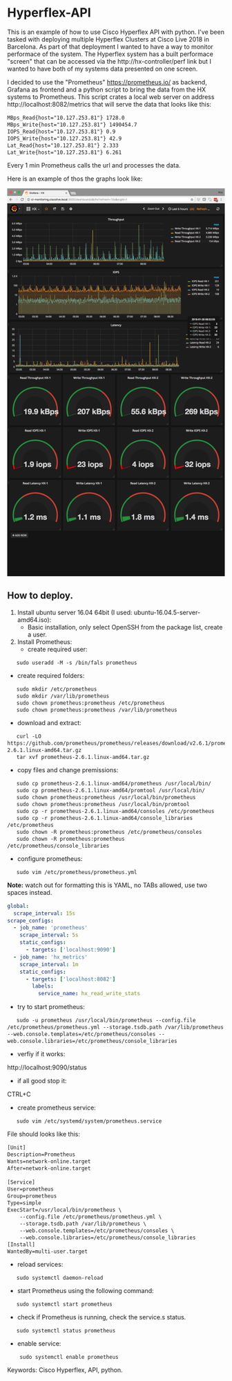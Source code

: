 # Hyperflex-API

This is an example of how to use Cisco Hyperflex API with python. I've been tasked with deploying multiple Hyperflex Clusters at Cisco Live 2018 in Barcelona. As part of that deployment I wanted to have a way to monitor performace of the system. The Hyperflex system has a built performace "screen" that can be accessed via the http://hx-controller/perf link but I wanted to have both of my systems data presented on one screen. 

I decided to use the "Prometheus" https://prometheus.io/ as backend, Grafana as frontend and a python script to bring the data from the HX systems to Prometheus. This script crates a local web server on address http://localhost:8082/metrics that will serve the data that looks like this: 
```
MBps_Read{host="10.127.253.81"} 1728.0 
MBps_Write{host="10.127.253.81"} 1490454.7 
IOPS_Read{host="10.127.253.81"} 0.9 
IOPS_Write{host="10.127.253.81"} 42.9 
Lat_Read{host="10.127.253.81"} 2.333 
Lat_Write{host="10.127.253.81"} 6.261
```
Every 1 min Prometheus calls the url and processes the data.

Here is an example of thos the graphs look like:

![alt text](https://github.com/Kris-Sekula/Hyperflex-API/blob/master/cl2018-stats-example.png "Graphana Dashboard")

## How to deploy.

1. Install ubuntu server 16.04 64bit (I used: ubuntu-16.04.5-server-amd64.iso):
   * Basic installation, only select OpenSSH from the package list, create a user.
2. Install Prometheus:
   * create required user:
```
   sudo useradd -M -s /bin/fals prometheus
```
   * create required folders:
```
   sudo mkdir /etc/prometheus
   sudo mkdir /var/lib/prometheus
   sudo chown prometheus:prometheus /etc/prometheus
   sudo chown prometheus:prometheus /var/lib/prometheus
```
   * download and extract:
```
   curl -LO https://github.com/prometheus/prometheus/releases/download/v2.6.1/prometheus-2.6.1.linux-amd64.tar.gz
   tar xvf prometheus-2.6.1.linux-amd64.tar.gz
```
   * copy files and change premissions:
```
   sudo cp prometheus-2.6.1.linux-amd64/prometheus /usr/local/bin/
   sudo cp prometheus-2.6.1.linux-amd64/promtool /usr/local/bin/
   sudo chown prometheus:prometheus /usr/local/bin/prometheus
   sudo chown prometheus:prometheus /usr/local/bin/promtool
   sudo cp -r prometheus-2.6.1.linux-amd64/consoles /etc/prometheus
   sudo cp -r prometheus-2.6.1.linux-amd64/console_libraries /etc/prometheus
   sudo chown -R prometheus:prometheus /etc/prometheus/consoles
   sudo chown -R prometheus:prometheus /etc/prometheus/console_libraries
```
   * configure prometheus:
```
   sudo vim /etc/prometheus/prometheus.yml
```
   **Note:** watch out for formatting this is YAML, no TABs allowed, use two spaces instead.

```yaml
global:
  scrape_interval: 15s
scrape_configs:
  - job_name: 'prometheus'
    scrape_interval: 5s
    static_configs:
      - targets: ['localhost:9090']
  - job_name: 'hx_metrics'
    scrape_interval: 1m
    static_configs:
      - targets: ['localhost:8082']
        labels:
          service_name: hx_read_write_stats
```
   * try to start prometheus:
```
   sudo -u prometheus /usr/local/bin/prometheus --config.file /etc/prometheus/prometheus.yml --storage.tsdb.path /var/lib/prometheus --web.console.templates=/etc/prometheus/consoles --web.console.libraries=/etc/prometheus/console_libraries
```
   * verfiy if it works:
   
   http://localhost:9090/status

   * if all good stop it:
   
   CTRL+C
	
   * create prometheus service:
```
   sudo vim /etc/systemd/system/prometheus.service
```
   File should looks like this:
```
[Unit]
Description=Prometheus
Wants=network-online.target
After=network-online.target

[Service]
User=prometheus
Group=prometheus
Type=simple
ExecStart=/usr/local/bin/prometheus \
	--config.file /etc/prometheus/prometheus.yml \
	--storage.tsdb.path /var/lib/prometheus \
	--web.console.templates=/etc/prometheus/consoles \
	--web.console.libraries=/etc/prometheus/console_libraries
[Install]
WantedBy=multi-user.target
```
   * reload services:
```
   sudo systemctl daemon-reload
```
   * start Prometheus using the following command:
```
   sudo systemctl start prometheus
```
   * check if Prometheus is running, check the service.s status.
```
   sudo systemctl status prometheus
```
   * enable service:
```
	sudo systemctl enable prometheus
```


Keywords: Cisco Hyperflex, API, python.
